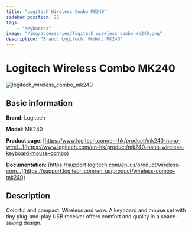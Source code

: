 ```yaml
---
title: "Logitech Wireless Combo MK240"
sidebar_position: 26
tags:
    - "Keyboards"
image: "/img/accessories/logitech_wireless_combo_mk240.png"
description: "Brand: Logitech, Model: MK240"
---
```

# Logitech Wireless Combo MK240

![logitech_wireless_combo_mk240](/img/accessories/logitech_wireless_combo_mk240.png)

## Basic information

**Brand**: Logitech

**Model**: MK240

**Product page**: [https://www.logitech.com/en-hk/product/mk240-nano-wirel...](https://www.logitech.com/en-hk/product/mk240-nano-wireless-keyboard-mouse-combo)

**Documentation**: [https://support.logitech.com/en_us/product/wireless-com...](https://support.logitech.com/en_us/product/wireless-combo-mk240)

## Description

Colorful and compact\. Wireless and wow\. A keyboard and mouse set with tiny plug\-and\-play USB receiver offers comfort and quality in a space\-saving design\.

